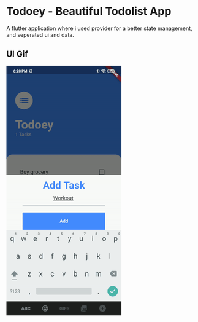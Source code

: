 # Todoey - Beautiful Todolist App

A flutter application where i used provider for a better state management, and seperated ui and data.

## UI Gif
<img src= 'screenshots/appgif.gif'>
